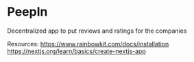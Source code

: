 # PeepIn
Decentralized app to put reviews and ratings for the companies


Resources:
https://www.rainbowkit.com/docs/installation
https://nextjs.org/learn/basics/create-nextjs-app